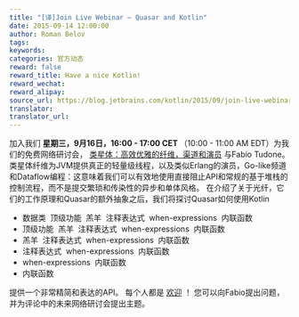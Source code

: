 ```yaml
---
title: "[译]Join Live Webinar — Quasar and Kotlin"
date: 2015-09-14 12:00:00
author: Roman Belov
tags:
keywords:
categories: 官方动态
reward: false
reward_title: Have a nice Kotlin!
reward_wechat:
reward_alipay:
source_url: https://blog.jetbrains.com/kotlin/2015/09/join-live-webinar-quasar-and-kotlin/
translator:
translator_url:
---
```


加入我们
<strong>星期三，9月16日，16:00  -  17:00 CET </strong>（10:00  -  11:00 AM EDT）为我们的免费网络研讨会， [类星体：高效优雅的纤维，渠道和演员](http://info.jetbrains.com/Kotlin-Webinar-September2015-registration.html) 与Fabio Tudone。
类星体纤维为JVM提供真正的轻量级线程，以及类似Erlang的演员，Go-like频道和Dataflow编程：这意味着我们可以有效地使用直接阻止API和常规的基于堆栈的控制流程，而不是提交繁琐和传染性的异步和单体风格。
在介绍了关于光纤，它们的工作原理和Quasar的额外抽象之后，我们将探讨Quasar如何使用Kotlin

* 数据类
 顶级功能
 羔羊
 注释表达式
 when-expressions
 内联函数
* 顶级功能
 羔羊
 注释表达式
 when-expressions
 内联函数
* 羔羊
 注释表达式
 when-expressions
 内联函数
* 注释表达式
 when-expressions
 内联函数
* when-expressions
 内联函数
* 内联函数

提供一个非常精简和表达的API。
每个人都是 [欢迎](http://info.jetbrains.com/Kotlin-Webinar-September2015-registration.html) ！
您可以向Fabio提出问题，并为评论中的未来网络研讨会提出主题。
